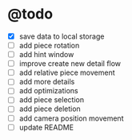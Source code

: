 # @todo

- [x] save data to local storage
- [ ] add piece rotation
- [ ] add hint window
- [ ] improve create new detail flow
- [ ] add relative piece movement
- [ ] add more details
- [ ] add optimizations
- [ ] add piece selection
- [ ] add piece deletion
- [ ] add camera position movement
- [ ] update README
